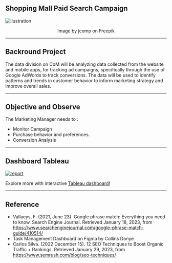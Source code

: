 ## Shopping Mall Paid Search Campaign
![ilustration](https://miro.medium.com/v2/resize:fit:4800/format:webp/1*OtyeQiRYQOHWzjYSRGjTJQ.jpeg)
<p align="center">
Image by jcomp on Freepik
</p>

---

## Backround Project
The data division on CoM will be analyzing data collected from the website and mobile apps, for tracking ad campaigns, specifically through the use of Google AdWords to track conversions. The data will be used to identify patterns and trends in customer behavior to inform marketing strategy and improve overall sales.

---

## Objective and Observe
The Marketing Manager needs to :
- Monitor Campaign
- Purchase behavior and preferences.
- Conversion Analysis
---
## Dashboard Tableau
[![report](https:&#47;&#47;public.tableau.com&#47;static&#47;images&#47;Co&#47;CoMMallPaidSearchCampaignDataset&#47;DashboardOverview&#47;1_rss.png)](https://public.tableau.com/app/profile/nicodemusnaisau/viz/CoMMallPaidSearchCampaignDataset/DashboardOverview)

Explore more with interactive [Tableau dashboard!](https://public.tableau.com/app/profile/nicodemusnaisau/viz/CoMMallPaidSearchCampaignDataset/DashboardOverview)

---

## Reference
- Vallaeys, F. (2021, June 23). Google phrase match: Everything you need to know. Search Engine Journal. Retrieved January 18, 2023, from https://www.searchenginejournal.com/google-phrase-match-guide/410514/
- Task Management Dashboard on Figma by Collins Donye
- Carlos Silva. (2022 December 15). 12 SEO Techniques to Boost Organic Traffic + Rankings. Retrieved January 29, 2023, from https://www.semrush.com/blog/seo-techniques/
